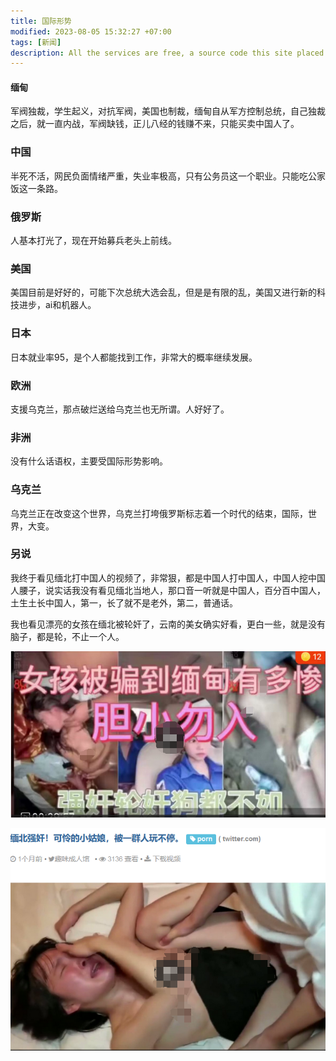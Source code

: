 ```yaml
---
title: 国际形势
modified: 2023-08-05 15:32:27 +07:00
tags: [新闻]
description: All the services are free, a source code this site placed on github repository and intergration with netlify service, another service that you can use is github page for hosting your own static site.
---
```


####  缅甸

军阀独裁，学生起义，对抗军阀，美国也制裁，缅甸自从军方控制总统，自己独裁之后，就一直内战，军阀缺钱，正儿八经的钱赚不来，只能买卖中国人了。

### 中国

半死不活，网民负面情绪严重，失业率极高，只有公务员这一个职业。只能吃公家饭这一条路。

### 俄罗斯

人基本打光了，现在开始募兵老头上前线。

### 美国

美国目前是好好的，可能下次总统大选会乱，但是是有限的乱，美国又进行新的科技进步，ai和机器人。

### 日本

日本就业率95，是个人都能找到工作，非常大的概率继续发展。

### 欧洲

支援乌克兰，那点破烂送给乌克兰也无所谓。人好好了。

### 非洲

没有什么话语权，主要受国际形势影响。

### 乌克兰

乌克兰正在改变这个世界，乌克兰打垮俄罗斯标志着一个时代的结束，国际，世界，大变。

### 另说

我终于看见缅北打中国人的视频了，非常狠，都是中国人打中国人，中国人挖中国人腰子，说实话我没有看见缅北当地人，那口音一听就是中国人，百分百中国人，土生土长中国人，第一，长了就不是老外，第二，普通话。

我也看见漂亮的女孩在缅北被轮奸了，云南的美女确实好看，更白一些，就是没有脑子，都是轮，不止一个人。



![QQ图片20230805190420](./QQ图片20230805190420.png)



![QQ图片20230805190316](./QQ图片20230805190316.png)






